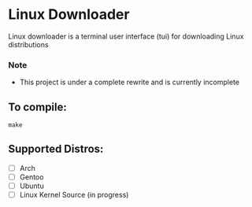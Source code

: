 # Linux Downloader
Linux downloader is a terminal user interface (tui) for downloading Linux distributions 

### Note
  * This project is under a complete rewrite and is currently incomplete

## To compile:
```
make
```

## Supported Distros:
- [ ] Arch
- [ ] Gentoo
- [ ] Ubuntu
- [ ] Linux Kernel Source (in progress)
